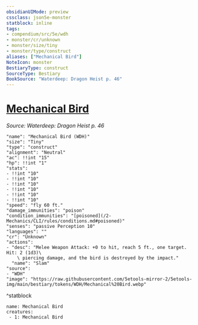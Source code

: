 ```yaml
---
obsidianUIMode: preview
cssclass: json5e-monster
statblock: inline
tags:
- compendium/src/5e/wdh
- monster/cr/unknown
- monster/size/tiny
- monster/type/construct
aliases: ["Mechanical Bird"]
NoteIcon: monster
BestiaryType: construct
SourceType: Bestiary
BookSource: "Waterdeep: Dragon Heist p. 46"
---
```

# [Mechanical Bird](2-Mechanics/CLI/bestiary/construct/mechanical-bird-wdh.md)
*Source: Waterdeep: Dragon Heist p. 46*  

```statblock
"name": "Mechanical Bird (WDH)"
"size": "Tiny"
"type": "construct"
"alignment": "Neutral"
"ac": !!int "15"
"hp": !!int "1"
"stats":
- !!int "10"
- !!int "10"
- !!int "10"
- !!int "10"
- !!int "10"
- !!int "10"
"speed": "fly 60 ft."
"damage_immunities": "poison"
"condition_immunities": "[poisoned](/2-Mechanics/CLI/rules/conditions.md#poisoned)"
"senses": "passive Perception 10"
"languages": ""
"cr": "Unknown"
"actions":
- "desc": "Melee Weapon Attack: +0 to hit, reach 5 ft., one target. Hit: 2 (1d3)\
    \ piercing damage, and the bird is destroyed by the impact."
  "name": "Slam"
"source":
- "WDH"
"image": "https://raw.githubusercontent.com/5etools-mirror-2/5etools-img/main/bestiary/tokens/WDH/Mechanical%20Bird.webp"
```
^statblock

```encounter-table
name: Mechanical Bird
creatures:
 - 1: Mechanical Bird
```